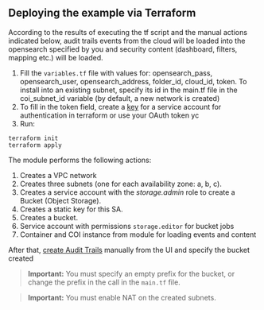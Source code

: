## Deploying the example via Terraform

According to the results of executing the tf script and the manual actions indicated below, audit trails events from the cloud will be loaded into the opensearch specified by you and security content (dashboard, filters, mapping etc.) will be loaded.

1) Fill the `variables.tf` file with values for: opensearch_pass, opensearch_user, opensearch_address, folder_id, cloud_id, token. To install into an existing subnet, specify its id in the main.tf file in the coi_subnet_id variable (by default, a new network is created)
2) To fill in the token field, create a [key](https://cloud.yandex.ru/docs/iam/operations/authorized-key/create) for a service account for authentication in terraform or use your OAuth token yc
3) Run:

```
terraform init
terraform apply
```

The module performs the following actions:
1) Creates a VPC network 
2) Creates three subnets (one for each availability zone: a, b, c).
3) Creates a service account with the *storage.admin* role to create a Bucket (Object Storage).
4) Creates a static key for this SA.
5) Creates a bucket.
6) Service account with permissions `storage.editor` for bucket jobs
7) Container and COI instance from module for loading events and content

After that, [create Audit Trails](https://cloud.yandex.ru/docs/audit-trails/quickstart) manually from the UI and specify the bucket created

> **Important:** You must specify an empty prefix for the bucket, or change the prefix in the call in the `main.tf` file.

> **Important:** You must enable NAT on the created subnets.